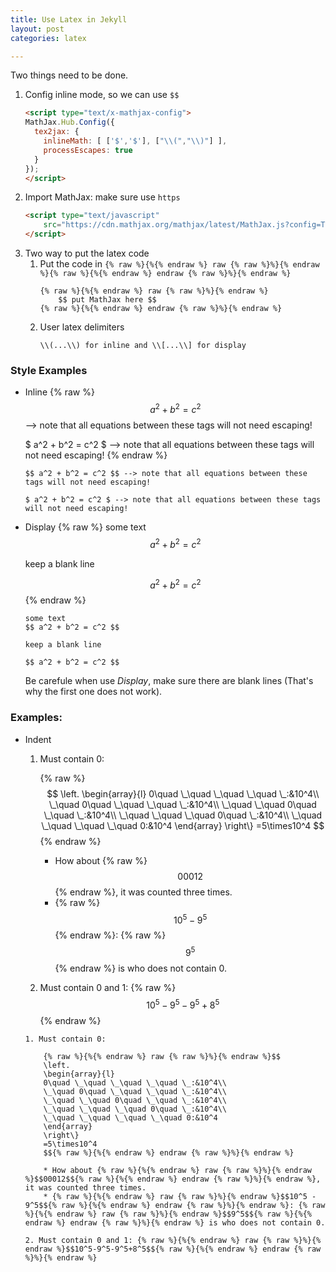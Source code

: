 ```yaml
---
title: Use Latex in Jekyll
layout: post
categories: latex

---
```

Two things need to be done.

<!--more-->

1. Config inline mode, so we can use `$$`
    ```html
    <script type="text/x-mathjax-config">
    MathJax.Hub.Config({
      tex2jax: {
        inlineMath: [ ['$','$'], ["\\(","\\)"] ],
        processEscapes: true
      }
    });
    </script>
    ```
2. Import MathJax: make sure use `https`
    ``` html
    <script type="text/javascript"
        src="https://cdn.mathjax.org/mathjax/latest/MathJax.js?config=TeX-AMS-MML_HTMLorMML">
    </script>
    ```
3. Two way to put the latex code
    1. Put the code in `{% raw %}{%{% endraw %} raw {% raw %}%}{% endraw %}{% raw %}{%{% endraw %} endraw {% raw %}%}{% endraw %}`
        ```
        {% raw %}{%{% endraw %} raw {% raw %}%}{% endraw %}
            $$ put MathJax here $$
        {% raw %}{%{% endraw %} endraw {% raw %}%}{% endraw %}
        ```
    2. User latex delimiters
        ```
        \\(...\\) for inline and \\[...\\] for display
        ```
    
### Style Examples

* Inline
    {% raw %}
    $$ a^2 + b^2 = c^2 $$ --> note that all equations between these tags will not need escaping!

    $ a^2 + b^2 = c^2 $ --> note that all equations between these tags will not need escaping! 
    {% endraw %}

    ```
    $$ a^2 + b^2 = c^2 $$ --> note that all equations between these tags will not need escaping!

    $ a^2 + b^2 = c^2 $ --> note that all equations between these tags will not need escaping! 
    ```

* Display
    {% raw %}
    some text
    $$ a^2 + b^2 = c^2 $$

    keep a blank line

    $$ a^2 + b^2 = c^2 $$
    {% endraw %}

    ```
    some text
    $$ a^2 + b^2 = c^2 $$

    keep a blank line

    $$ a^2 + b^2 = c^2 $$
    ```
    
    Be carefule when use *Display*, make sure there are blank lines (That's why the first one does not work).


### Examples:

* Indent

    1. Must contain 0: 

        {% raw %}$$
        \left.
        \begin{array}{l}
        0\quad \_\quad \_\quad \_\quad \_:&10^4\\
        \_\quad 0\quad \_\quad \_\quad \_:&10^4\\
        \_\quad \_\quad 0\quad \_\quad \_:&10^4\\
        \_\quad \_\quad \_\quad 0\quad \_:&10^4\\
        \_\quad \_\quad \_\quad \_\quad 0:&10^4
        \end{array}
        \right\}
        =5\times10^4
        $${% endraw %}

        * How about {% raw %}$$00012$${% endraw %}, it was counted three times.
        * {% raw %}$$10^5 - 9^5$${% endraw %}: {% raw %}$$9^5$${% endraw %} is who does not contain 0.

    2. Must contain 0 and 1: {% raw %}$$10^5-9^5-9^5+8^5$${% endraw %}

    ```
    1. Must contain 0: 

        {% raw %}{%{% endraw %} raw {% raw %}%}{% endraw %}$$
        \left.
        \begin{array}{l}
        0\quad \_\quad \_\quad \_\quad \_:&10^4\\
        \_\quad 0\quad \_\quad \_\quad \_:&10^4\\
        \_\quad \_\quad 0\quad \_\quad \_:&10^4\\
        \_\quad \_\quad \_\quad 0\quad \_:&10^4\\
        \_\quad \_\quad \_\quad \_\quad 0:&10^4
        \end{array}
        \right\}
        =5\times10^4
        $${% raw %}{%{% endraw %} endraw {% raw %}%}{% endraw %}

        * How about {% raw %}{%{% endraw %} raw {% raw %}%}{% endraw %}$$00012$${% raw %}{%{% endraw %} endraw {% raw %}%}{% endraw %}, it was counted three times.
        * {% raw %}{%{% endraw %} raw {% raw %}%}{% endraw %}$$10^5 - 9^5$${% raw %}{%{% endraw %} endraw {% raw %}%}{% endraw %}: {% raw %}{%{% endraw %} raw {% raw %}%}{% endraw %}$$9^5$${% raw %}{%{% endraw %} endraw {% raw %}%}{% endraw %} is who does not contain 0.

    2. Must contain 0 and 1: {% raw %}{%{% endraw %} raw {% raw %}%}{% endraw %}$$10^5-9^5-9^5+8^5$${% raw %}{%{% endraw %} endraw {% raw %}%}{% endraw %}
    ```